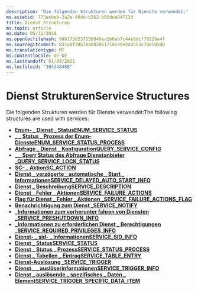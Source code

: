 ```yaml
---
description: 'Die folgenden Strukturen werden für Dienste verwendet:'
ms.assetid: 775ecbeb-3a2a-40dd-b262-b66dea04713d
title: Dienst Strukturen
ms.topic: article
ms.date: 05/31/2018
ms.openlocfilehash: 9db173d237558046ea1b6ab7c44e6dcf78326a4f
ms.sourcegitcommit: 831e8f3db78ab820e1710cede244553c70e50500
ms.translationtype: MT
ms.contentlocale: de-DE
ms.lasthandoff: 01/08/2021
ms.locfileid: "104348468"
---
```

# <a name="service-structures"></a><span data-ttu-id="cee9b-103">Dienst Strukturen</span><span class="sxs-lookup"><span data-stu-id="cee9b-103">Service Structures</span></span>

<span data-ttu-id="cee9b-104">Die folgenden Strukturen werden für Dienste verwendet:</span><span class="sxs-lookup"><span data-stu-id="cee9b-104">The following structures are used with services:</span></span>

-   [<span data-ttu-id="cee9b-105">**Enum- \_ Dienst \_ Status**</span><span class="sxs-lookup"><span data-stu-id="cee9b-105">**ENUM\_SERVICE\_STATUS**</span></span>](/windows/desktop/api/Winsvc/ns-winsvc-enum_service_statusa)
-   [<span data-ttu-id="cee9b-106">**\_ \_ Status \_ Prozess der Enum-Dienste**</span><span class="sxs-lookup"><span data-stu-id="cee9b-106">**ENUM\_SERVICE\_STATUS\_PROCESS**</span></span>](/windows/desktop/api/Winsvc/ns-winsvc-enum_service_status_processa)
-   [<span data-ttu-id="cee9b-107">**Abfrage \_ Dienst \_ Konfiguration**</span><span class="sxs-lookup"><span data-stu-id="cee9b-107">**QUERY\_SERVICE\_CONFIG**</span></span>](/windows/desktop/api/Winsvc/ns-winsvc-query_service_configa)
-   [<span data-ttu-id="cee9b-108">**\_ \_ Sperr Status des Abfrage Dienstanbieter \_**</span><span class="sxs-lookup"><span data-stu-id="cee9b-108">**QUERY\_SERVICE\_LOCK\_STATUS**</span></span>](/windows/desktop/api/Winsvc/ns-winsvc-query_service_lock_statusa)
-   [<span data-ttu-id="cee9b-109">**SC- \_ Aktion**</span><span class="sxs-lookup"><span data-stu-id="cee9b-109">**SC\_ACTION**</span></span>](/windows/desktop/api/Winsvc/ns-winsvc-sc_action)
-   [<span data-ttu-id="cee9b-110">**Dienst \_ verzögerte \_ automatische \_ Start \_ Informationen**</span><span class="sxs-lookup"><span data-stu-id="cee9b-110">**SERVICE\_DELAYED\_AUTO\_START\_INFO**</span></span>](/windows/desktop/api/Winsvc/ns-winsvc-service_delayed_auto_start_info)
-   [<span data-ttu-id="cee9b-111">**Dienst \_ Beschreibung**</span><span class="sxs-lookup"><span data-stu-id="cee9b-111">**SERVICE\_DESCRIPTION**</span></span>](/windows/desktop/api/Winsvc/ns-winsvc-service_descriptiona)
-   [<span data-ttu-id="cee9b-112">**Dienst \_ Fehler \_ Aktionen**</span><span class="sxs-lookup"><span data-stu-id="cee9b-112">**SERVICE\_FAILURE\_ACTIONS**</span></span>](/windows/desktop/api/Winsvc/ns-winsvc-service_failure_actionsa)
-   [<span data-ttu-id="cee9b-113">**Flag für Dienst \_ Fehler \_ Aktionen \_**</span><span class="sxs-lookup"><span data-stu-id="cee9b-113">**SERVICE\_FAILURE\_ACTIONS\_FLAG**</span></span>](/windows/desktop/api/Winsvc/ns-winsvc-service_failure_actions_flag)
-   [<span data-ttu-id="cee9b-114">**Benachrichtigung zum Dienst \_**</span><span class="sxs-lookup"><span data-stu-id="cee9b-114">**SERVICE\_NOTIFY**</span></span>](/windows/desktop/api/Winsvc/ns-winsvc-service_notify_2a)
-   [<span data-ttu-id="cee9b-115">**\_Informationen zum vorherunter fahren von Diensten \_**</span><span class="sxs-lookup"><span data-stu-id="cee9b-115">**SERVICE\_PRESHUTDOWN\_INFO**</span></span>](/windows/desktop/api/Winsvc/ns-winsvc-service_preshutdown_info)
-   [<span data-ttu-id="cee9b-116">**\_Informationen zu erforderlichen Dienst \_ Berechtigungen \_**</span><span class="sxs-lookup"><span data-stu-id="cee9b-116">**SERVICE\_REQUIRED\_PRIVILEGES\_INFO**</span></span>](/windows/desktop/api/Winsvc/ns-winsvc-service_required_privileges_infoa)
-   [<span data-ttu-id="cee9b-117">**Dienst- \_ sid- \_ Informationen**</span><span class="sxs-lookup"><span data-stu-id="cee9b-117">**SERVICE\_SID\_INFO**</span></span>](/windows/desktop/api/Winsvc/ns-winsvc-service_sid_info)
-   [<span data-ttu-id="cee9b-118">**Dienst \_ Status**</span><span class="sxs-lookup"><span data-stu-id="cee9b-118">**SERVICE\_STATUS**</span></span>](/windows/desktop/api/Winsvc/ns-winsvc-service_status)
-   [<span data-ttu-id="cee9b-119">**Dienst \_ Status \_ Prozess**</span><span class="sxs-lookup"><span data-stu-id="cee9b-119">**SERVICE\_STATUS\_PROCESS**</span></span>](/windows/desktop/api/Winsvc/ns-winsvc-service_status_process)
-   [<span data-ttu-id="cee9b-120">**Dienst \_ Tabellen \_ Eintrag**</span><span class="sxs-lookup"><span data-stu-id="cee9b-120">**SERVICE\_TABLE\_ENTRY**</span></span>](/windows/desktop/api/Winsvc/ns-winsvc-service_table_entrya)
-   [<span data-ttu-id="cee9b-121">**Dienst-Auslösung \_**</span><span class="sxs-lookup"><span data-stu-id="cee9b-121">**SERVICE\_TRIGGER**</span></span>](/windows/desktop/api/winsvc/ns-winsvc-service_trigger)
-   [<span data-ttu-id="cee9b-122">**Dienst \_ \_ auslöserinformationen**</span><span class="sxs-lookup"><span data-stu-id="cee9b-122">**SERVICE\_TRIGGER\_INFO**</span></span>](/windows/desktop/api/winsvc/ns-winsvc-service_trigger_info)
-   [<span data-ttu-id="cee9b-123">**Dienst \_ auslösende \_ spezifisches \_ Daten \_ Element**</span><span class="sxs-lookup"><span data-stu-id="cee9b-123">**SERVICE\_TRIGGER\_SPECIFIC\_DATA\_ITEM**</span></span>](/windows/desktop/api/winsvc/ns-winsvc-service_trigger_specific_data_item)

 

 



